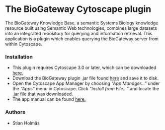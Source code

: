 # The BioGateway Cytoscape plugin #

The BioGateway Knowledge Base, a semantic Systems Biology knowledge resource built using Semantic Web technologies, combines large datasets into an integrated repository for querying and information retrieval.
This application is a plugin which enables querying the BioGateway server from within Cytoscape.
### Installation ###

* This plugin requires Cytoscape 3.0 or later, which can be downloaded [here.](www.cytoscape.org)
* Download the BioGateway plugin .jar file found [here](https://bitbucket.org/druglogics/biogw_cytoscape/raw/91c0cbe76095217bb9532a2a4020a36893242aaf/BioGatewayPlugin.jar) and save it to disk.
* Open the Cytoscape App Manager by choosing _“App Manager...”_ under the _“Apps”_ menu in Cytoscape. Click _“Install from File…”_ and locate the .jar file that was downloaded.
* The app manual can be found [here.](https://bitbucket.org/druglogics/biogw_cytoscape/raw/91c0cbe76095217bb9532a2a4020a36893242aaf/BioGateway%20Plugin%20Manual.pdf)


### Authors ###

* Stian Holmås